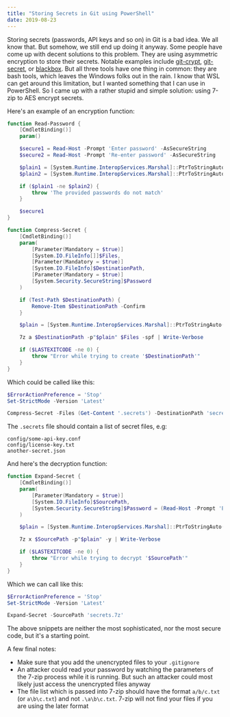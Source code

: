 ```yaml
---
title: "Storing Secrets in Git using PowerShell"
date: 2019-08-23
---
```


Storing secrets (passwords, API keys and so on) in Git is a bad idea. We all
know that. But somehow, we still end up doing it anyway. Some people have come
up with decent solutions to this problem. They are using asymmetric encryption
to store their secrets. Notable examples include [git-crypt][git-crypt],
[git-secret][git-secret], or [blackbox][blackbox]. But all three tools have one
thing in common: they are bash tools, which leaves the Windows folks out in the
rain. I know that WSL can get around this limitation, but I wanted something
that I can use in PowerShell. So I came up with a rather stupid and simple
solution: using 7-zip to AES encrypt secrets.

Here's an example of an encryption function:

``` powershell
function Read-Password {
    [CmdletBinding()]
    param()

    $secure1 = Read-Host -Prompt 'Enter password' -AsSecureString
    $secure2 = Read-Host -Prompt 'Re-enter password' -AsSecureString

    $plain1 = [System.Runtime.InteropServices.Marshal]::PtrToStringAuto([System.Runtime.InteropServices.Marshal]::SecureStringToBSTR($secure1))
    $plain2 = [System.Runtime.InteropServices.Marshal]::PtrToStringAuto([System.Runtime.InteropServices.Marshal]::SecureStringToBSTR($secure2))

    if ($plain1 -ne $plain2) {
        throw 'The provided passwords do not match'
    }

    $secure1
}

function Compress-Secret {
    [CmdletBinding()]
    param(
        [Parameter(Mandatory = $true)]
        [System.IO.FileInfo[]]$Files,
        [Parameter(Mandatory = $true)]
        [System.IO.FileInfo]$DestinationPath,
        [Parameter(Mandatory = $true)]
        [System.Security.SecureString]$Password
    )

    if (Test-Path $DestinationPath) {
        Remove-Item $DestinationPath -Confirm
    }

    $plain = [System.Runtime.InteropServices.Marshal]::PtrToStringAuto([System.Runtime.InteropServices.Marshal]::SecureStringToBSTR($Password))

    7z a $DestinationPath -p"$plain" $Files -spf | Write-Verbose

    if ($LASTEXITCODE -ne 0) {
        throw "Error while trying to create '$DestinationPath'"
    }
}
```

Which could be called like this:

``` powershell
$ErrorActionPreference = 'Stop'
Set-StrictMode -Version 'Latest'

Compress-Secret -Files (Get-Content '.secrets') -DestinationPath 'secrets.7z' -Password (Read-Password)
```

The `.secrets` file should contain a list of secret files, e.g:

``` text
config/some-api-key.conf
config/license-key.txt
another-secret.json
```

And here's the decryption function:

``` powershell
function Expand-Secret {
    [CmdletBinding()]
    param(
        [Parameter(Mandatory = $true)]
        [System.IO.FileInfo]$SourcePath,
        [System.Security.SecureString]$Password = (Read-Host -Prompt 'Enter password' -AsSecureString)
    )

    $plain = [System.Runtime.InteropServices.Marshal]::PtrToStringAuto([System.Runtime.InteropServices.Marshal]::SecureStringToBSTR($Password))

    7z x $SourcePath -p"$plain" -y | Write-Verbose

    if ($LASTEXITCODE -ne 0) {
        throw "Error while trying to decrypt '$SourcePath'"
    }
}
```

Which we can call like this:

``` powershell
$ErrorActionPreference = 'Stop'
Set-StrictMode -Version 'Latest'

Expand-Secret -SourcePath 'secrets.7z'
```

The above snippets are neither the most sophisticated, nor the most secure code,
but it's a starting point.

A few final notes:

- Make sure that you add the unencrypted files to your `.gitignore`
- An attacker could read your password by watching the parameters of the 7-zip
  process while it is running. But such an attacker could most likely just
  access the unencrypted files anyway
- The file list which is passed into 7-zip should have the format `a/b/c.txt`
  (or `a\b\c.txt`) and not `.\a\b\c.txt`. 7-zip will not find your files if you
  are using the later format

[git-crypt]: https://github.com/AGWA/git-crypt
[git-secret]: https://git-secret.io/
[blackbox]: https://github.com/StackExchange/blackbox
